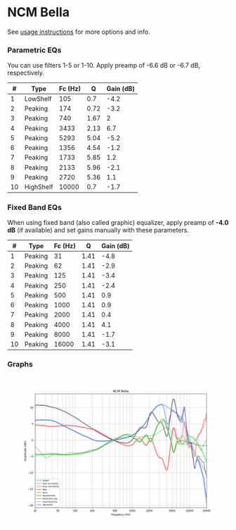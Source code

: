 # NCM Bella
See [usage instructions](https://github.com/jaakkopasanen/AutoEq#usage) for more options and info.

### Parametric EQs
You can use filters 1-5 or 1-10. Apply preamp of -6.6 dB or -6.7 dB, respectively.

|   # | Type      |   Fc (Hz) |    Q |   Gain (dB) |
|-----|-----------|-----------|------|-------------|
|   1 | LowShelf  |       105 | 0.7  |        -4.2 |
|   2 | Peaking   |       174 | 0.72 |        -3.2 |
|   3 | Peaking   |       740 | 1.67 |         2   |
|   4 | Peaking   |      3433 | 2.13 |         6.7 |
|   5 | Peaking   |      5293 | 5.04 |        -5.2 |
|   6 | Peaking   |      1356 | 4.54 |        -1.2 |
|   7 | Peaking   |      1733 | 5.85 |         1.2 |
|   8 | Peaking   |      2133 | 5.96 |        -2.1 |
|   9 | Peaking   |      2720 | 5.36 |         1.1 |
|  10 | HighShelf |     10000 | 0.7  |        -1.7 |

### Fixed Band EQs
When using fixed band (also called graphic) equalizer, apply preamp of **-4.0 dB** (if available) and set gains manually with these parameters.

|   # | Type    |   Fc (Hz) |    Q |   Gain (dB) |
|-----|---------|-----------|------|-------------|
|   1 | Peaking |        31 | 1.41 |        -4.8 |
|   2 | Peaking |        62 | 1.41 |        -2.9 |
|   3 | Peaking |       125 | 1.41 |        -3.4 |
|   4 | Peaking |       250 | 1.41 |        -2.4 |
|   5 | Peaking |       500 | 1.41 |         0.9 |
|   6 | Peaking |      1000 | 1.41 |         0.9 |
|   7 | Peaking |      2000 | 1.41 |         0.4 |
|   8 | Peaking |      4000 | 1.41 |         4.1 |
|   9 | Peaking |      8000 | 1.41 |        -1.7 |
|  10 | Peaking |     16000 | 1.41 |        -3.1 |

### Graphs
![](./NCM%20Bella.png)
